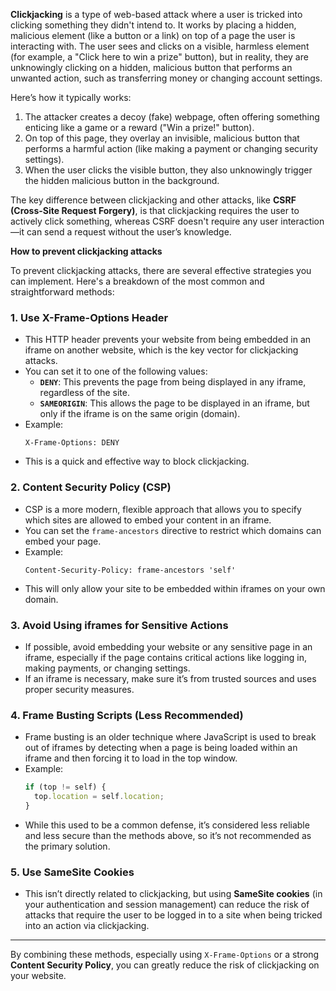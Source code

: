 
**Clickjacking** is a type of web-based attack where a user is tricked into clicking something they didn't intend to. It works by placing a hidden, malicious element (like a button or a link) on top 
of a page the user is interacting with. The user sees and clicks on a visible, harmless element (for example, a "Click here to win a prize" button), but in reality, they are unknowingly clicking on a hidden, 
malicious button that performs an unwanted action, such as transferring money or changing account settings.

Here’s how it typically works:

1. The attacker creates a decoy (fake) webpage, often offering something enticing like a game or a reward ("Win a prize!" button).
2. On top of this page, they overlay an invisible, malicious button that performs a harmful action (like making a payment or changing security settings).
3. When the user clicks the visible button, they also unknowingly trigger the hidden malicious button in the background.

The key difference between clickjacking and other attacks, like **CSRF (Cross-Site Request Forgery)**, is that clickjacking requires the user to actively click something, whereas CSRF doesn't require
any user interaction—it can send a request without the user’s knowledge.


**How to prevent clickjacking attacks**

To prevent clickjacking attacks, there are several effective strategies you can implement. Here's a breakdown of the most common and straightforward methods:

### 1. **Use X-Frame-Options Header**
   - This HTTP header prevents your website from being embedded in an iframe on another website, which is the key vector for clickjacking attacks.
   - You can set it to one of the following values:
     - **`DENY`**: This prevents the page from being displayed in any iframe, regardless of the site.
     - **`SAMEORIGIN`**: This allows the page to be displayed in an iframe, but only if the iframe is on the same origin (domain).
   - Example:
     ```http
     X-Frame-Options: DENY
     ```
   - This is a quick and effective way to block clickjacking.

### 2. **Content Security Policy (CSP)**
   - CSP is a more modern, flexible approach that allows you to specify which sites are allowed to embed your content in an iframe.
   - You can set the `frame-ancestors` directive to restrict which domains can embed your page.
   - Example:
     ```http
     Content-Security-Policy: frame-ancestors 'self'
     ```
   - This will only allow your site to be embedded within iframes on your own domain.

### 3. **Avoid Using iframes for Sensitive Actions**
   - If possible, avoid embedding your website or any sensitive page in an iframe, especially if the page contains critical actions like logging in, making payments, or changing settings.
   - If an iframe is necessary, make sure it’s from trusted sources and uses proper security measures.

### 4. **Frame Busting Scripts (Less Recommended)**
   - Frame busting is an older technique where JavaScript is used to break out of iframes by detecting when a page is being loaded within an iframe and then forcing it to load in the top window.
   - Example:
     ```javascript
     if (top != self) {
       top.location = self.location;
     }
     ```
   - While this used to be a common defense, it’s considered less reliable and less secure than the methods above, so it’s not recommended as the primary solution.

### 5. **Use SameSite Cookies**
   - This isn’t directly related to clickjacking, but using **SameSite cookies** (in your authentication and session management) can reduce the risk of attacks that require the user to be logged in to a site when being tricked into an action via clickjacking.

---

By combining these methods, especially using `X-Frame-Options` or a strong **Content Security Policy**, you can greatly reduce the risk of clickjacking on your website.
